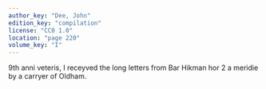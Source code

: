 ```yaml
---
author_key: "Dee, John"
edition_key: "compilation"
license: "CC0 1.0"
location: "page 220"
volume_key: "I"
---
```

9th anni veteris, I receyved the long letters from Bar Hikman hor 2 a meridie
by a carryer of Oldham.
